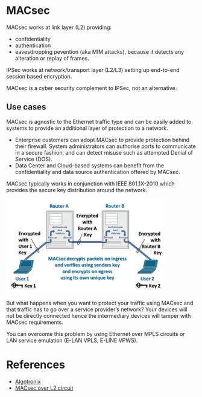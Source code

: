 # MACsec

MACsec works at link layer (L2) providing:

* confidentiality
* authentication 
* eavesdropping pevention (aka MIM attacks), because it detects any alteration or replay of frames. 

IPSec works at network/transport layer (L2/L3) setting up end-to-end session based encryption.

MACsec is a cyber security complement to IPSec, not an alternative.



## Use cases

MACsec is agnostic to the Ethernet traffic type and can be easily added to systems to provide an additional layer of protection to a network.

* Enterprise customers can adopt MACsec to provide protection behind their firewall.  System administrators can authorise ports to communicate in a secure fashion, and can detect misuse such as attempted Denial of Service (DOS).
* Data Center and Cloud-based systems can benefit from the confidentiality and data source authentication offered by MACsec.

MACsec typically works in conjunction with IEEE 801.1X-2010 which provides the secure key distribution around the network.  

![MACsec example](images/macsec-example.jpg)

But what happens when you want to protect your traffic using MACsec and that traffic has to go over a service provider’s network? Your devices will not be directly connected hence the intermediary devices will tamper with MACsec requirements.

You can overcome this problem by using Ethernet over MPLS circuits or LAN service emulation (E-LAN VPLS, E-LINE VPWS).



# References

* [Algotronix](http://www.eetimes.com/document.asp?doc_id=1317153)
* [MACsec over L2 circuit](http://nextheader.net/2016/10/07/macsec-over-l2circuit/)
